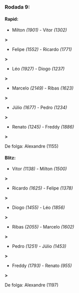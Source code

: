 ### Rodada 9:

#### Rapid:

* Milton *(1901)*     -     Vitor *(1302)*

 **>** 
* Felipe *(1552)*     -     Ricardo *(1771)*

 **>** 
* Léo *(1927)*     -     Diogo *(1237)*

 **>** 
* Marcelo *(2149)*     -     Ribas *(1623)*

 **>** 
* Júlio *(1677)*     -     Pedro *(1234)*

 **>** 
* Renato *(1245)*     -     Freddy *(1886)*

 **>** 

De folga: Alexandre (1155)

#### Blitz:

* Vitor *(1138)*     -     Milton *(1500)*

 **>** 
* Ricardo *(1625)*     -     Felipe *(1378)*

 **>** 
* Diogo *(1455)*     -     Léo *(1856)*

 **>** 
* Ribas *(2055)*     -     Marcelo *(1602)*

 **>** 
* Pedro *(1251)*     -     Júlio *(1453)*

 **>** 
* Freddy *(1793)*     -     Renato *(955)*

 **>** 

De folga: Alexandre (1197)

